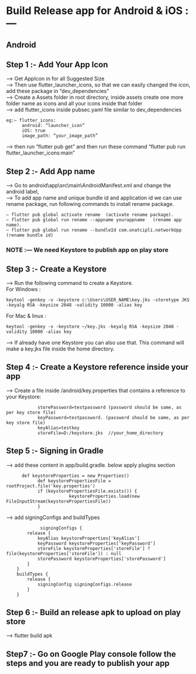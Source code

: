 # Build Release app for Android & iOS :—

## Android

## Step 1 :-  Add Your App Icon

  —> Get AppIcon in for all Suggested Size<br>
  —> Then use flutter_launcher_icons, so that we can easily changed the icon, add these package in “dev_dependencies”<br>
  —> Create a Assets folder in root directory, inside assets create one more folder name as icons and all your icons inside that folder<br>
  —> add flutter_icons inside pubsec.yaml file similar to dev_dependencies<br>
  ```
  eg:— flutter_icons:
		android: “launcher_icon”
		iOS: true
		image_path: “your_image_path”
  ```
—> then run “flutter pub get” and then run these command “flutter pub run flutter_launcher_icons:main”

## Step 2 :-  Add App name
—> Go to android\app\src\main\AndroidManifest.xml and change the android label,   
—> To add app name and unique bundle id and application id we can use rename package, run following commands to install rename package. 
	
	— flutter pub global activate rename  (activate rename package). 
	— flutter pub global run rename --appname yourappname	(rename app name). 
	— flutter pub global run rename --bundleId com.onatcipli.networkUpp	(rename bundle id)  

### NOTE :— We need Keystore to publish app on play store 

## Step 3 :- Create  a Keystore
  —> Run the following command to create a Keystore.       
 For Windows :    
```
keytool -genkey -v -keystore c:\Users\USER_NAME\key.jks -storetype JKS -keyalg RSA -keysize 2048 -validity 10000 -alias key
```
For Mac & linux :
```
keytool -genkey -v -keystore ~/key.jks -keyalg RSA -keysize 2048 -validity 10000 -alias key
```  

—> If already have one Keystore you can also use that. This command will make a key.jks file inside the home directory.

## Step 4 :- Create a Keystore reference inside your app
  —> Create a file inside <app dir>/android/key.properties that contains a reference to your Keystore:  
```
			storePassword=testpassword (password should be same, as per key store file)
			keyPassword=testpassword. (password should be same, as per key store file)
			keyAlias=testkey
			storeFile=D:/keystore.jks  //your_home_directory
```
## Step 5 :- Signing in Gradle
  —> add these content in app/build.gradle.  below apply plugins section 
```
      def keystoreProperties = new Properties()
			def keystorePropertiesFile = rootProject.file('key.properties')
			if (keystorePropertiesFile.exists()) {
					    keystoreProperties.load(new FileInputStream(keystorePropertiesFile))
			}
```
—> add signingConfigs and buildTypes
```
			 signingConfigs {
        release {
            keyAlias keystoreProperties['keyAlias']
            keyPassword keystoreProperties['keyPassword']
            storeFile keystoreProperties['storeFile'] ? file(keystoreProperties['storeFile']) : null
            storePassword keystoreProperties['storePassword']
        }
    }
    buildTypes {
        release {
            signingConfig signingConfigs.release
        }
    }
```
## Step 6 :- Build an release apk to upload on play store 
—> flutter build apk 

## Step7 :- Go on Google Play console  follow the steps and you are ready to publish your app
